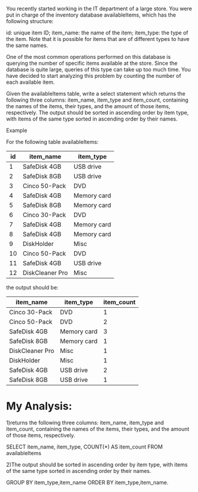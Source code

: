 You recently started working in the IT department of a large store. You were put in charge of the inventory database availableItems, which has the following structure:

id: unique item ID;
item_name: the name of the item;
item_type: the type of the item.
Note that it is possible for items that are of different types to have the same names.

One of the most common operations performed on this database is querying the number of specific items available at the store. Since the database is quite large, queries of this type can take up too much time. You have decided to start analyzing this problem by counting the number of each available item.

Given the availableItems table, write a select statement which returns the following three columns: item_name, item_type and item_count, containing the names of the items, their types, and the amount of those items, respectively. The output should be sorted in ascending order by item type, with items of the same type sorted in ascending order by their names.

Example

For the following table availableItems:

| id | item\_name      | item\_type  |
|----|-----------------|-------------|
| 1  | SafeDisk 4GB    | USB drive   |
| 2  | SafeDisk 8GB    | USB drive   |
| 3  | Cinco 50\-Pack  | DVD         |
| 4  | SafeDisk 4GB    | Memory card |
| 5  | SafeDisk 8GB    | Memory card |
| 6  | Cinco 30\-Pack  | DVD         |
| 7  | SafeDisk 4GB    | Memory card |
| 8  | SafeDisk 4GB    | Memory card |
| 9  | DiskHolder      | Misc        |
| 10 | Cinco 50\-Pack  | DVD         |
| 11 | SafeDisk 4GB    | USB drive   |
| 12 | DiskCleaner Pro | Misc        |

the output should be:

| item\_name      | item\_type  | item\_count |
|-----------------|-------------|-------------|
| Cinco 30\-Pack  | DVD         | 1           |
| Cinco 50\-Pack  | DVD         | 2           |
| SafeDisk 4GB    | Memory card | 3           |
| SafeDisk 8GB    | Memory card | 1           |
| DiskCleaner Pro | Misc        | 1           |
| DiskHolder      | Misc        | 1           |
| SafeDisk 4GB    | USB drive   | 2           |
| SafeDisk 8GB    | USB drive   | 1           |

# My Analysis:
1)returns the following three columns: item_name, item_type and item_count, containing the names of the items, their types, and the amount of those items, respectively.   

SELECT item_name, item_type, COUNT(*) AS item_count FROM availableItems  

2)The output should be sorted in ascending order by item type, with items of the same type sorted in ascending order by their names.

GROUP BY item_type,item_name
ORDER BY item_type,item_name.
